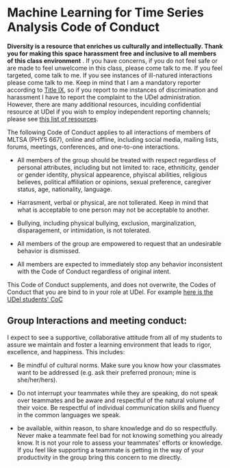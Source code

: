 # Machine Learning for Time Series Analysis Code of Conduct


**Diversity is a resource that enriches us culturally and intellectually. 
Thank you for making this space harassment free and inclusive to all members of this class environment**
. If you have concerns, if you do not feel safe or are made to feel unwelcome in this class, 
please come talk to me. If you feel targeted, come talk to me. 
If you see instances of ill-natured interactions please come talk to me. 
Keep in mind that I am a mandatory reporter according to 
[Title IX](https://sites.udel.edu/sexualmisconduct/how-to-report/guidelines-for-reporting/), so if you report to me instances of discrimination and harassment I have to report the complaint to the UDel administration. However, there are many additional resources, inculding confidential resource at UDel if you wish to employ independent reporting channels; 
please see [this list of resources](UDelResources.md). 

The following Code of Conduct applies to all interactions of members of MLTSA (PHYS 667), online and offline,
including social media, mailing lists, forums, meetings, conferences, and one-to-one interactions.

- All members of the group should be treated with respect regardless of personal attributes, 
including but not limited to: race, ethniticity, gender or gender identity, physical appearence, 
phyiscal abilities, religious believes, political affiliation or opinions, sexual preference, 
caregiver status, age, nationality, language. 

- Harrasment, verbal or physical, are not tollerated. 
Keep in mind that what is acceptable to one person may not be acceptable to another.  

- Bullying, including physical bullying, exclusion, marginalization, disparagement, or intimidation, 
is not tolerated. 

- All members of the group are empowered to request that an undesirable behavior is dismissed. 
 
- All members are expected to immediately stop any behavior inconsistent with the Code of Conduct 
regardless of original intent.
 
This Code of Conduct supplements, and does not overwrite, 
the Codes of Conduct that you are bind to in your role at UDel. 
For example [here is the UDel students' CoC](http://www1.udel.edu/stuguide/18-19/code.html)
 
## Group Interactions and meeting conduct:

I expect to see a supportive, collaborative attitude from all of my students to assure we maintain and foster 
a learning environment that leads to rigor, excellence, and happiness. This includes:  

- Be mindful of cultural norms. Make sure you know how your classmates want to be addressed 
(e.g. ask their preferred pronoun; mine is she/her/hers). 

- Do not interrupt your teammates while they are speaking, do not speak over teammates and be aware 
and respectful of the natural volume of their voice. 
Be respectful of individual communication skills and fluency in the common languages we speak. 
 
- be available, within reason, to share knowledge and do so respectfully. 
Never make a teammate feel bad for not knowing something you already know. 
It is not your role to assess your teammates' efforts or knowledge. 
If you feel like supporting a teammate is getting in the way of your productivity 
in the group bring this concern to me directly.

